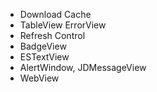 * Download Cache
* TableView ErrorView
* Refresh Control
* BadgeView
* ESTextView
* AlertWindow, JDMessageView
* WebView